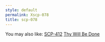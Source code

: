 ```yaml
---
style: default
permalink: Xscp-078
title: scp-078
---
```

You may also like:
[SCP-412](http://scp-wiki.net/scp-412)
[Thy Will Be Done](http://scp-wiki.net/thy-will-be-done)